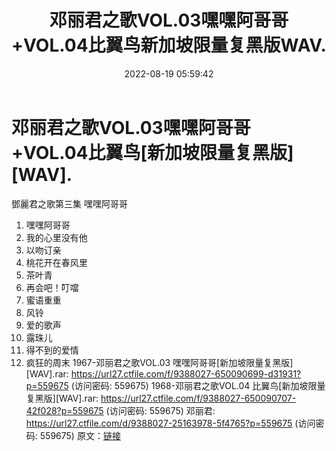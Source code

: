 ﻿---
title: 邓丽君之歌VOL.03嘿嘿阿哥哥+VOL.04比翼鸟新加坡限量复黑版WAV.
date: 2022-08-19 05:59:42
categories: WAV车载音乐、镜像
tags: 华语中文
---
# 邓丽君之歌VOL.03嘿嘿阿哥哥+VOL.04比翼鸟[新加坡限量复黑版][WAV].

鄧麗君之歌第三集 嘿嘿阿哥哥
01. 嘿嘿阿哥哥
02. 我的心里没有他
03. 以吻订亲
04. 桃花开在春风里
05. 茶叶青
06. 再会吧！叮噹
07. 蜜语重重
08. 风铃
09. 爱的歌声
10. 露珠儿
11. 得不到的爱情
12. 疯狂的周末
1967-邓丽君之歌VOL.03
嘿嘿阿哥哥[新加坡限量复黑版][WAV].rar: https://url27.ctfile.com/f/9388027-650090699-d31931?p=559675
(访问密码: 559675)
1968-邓丽君之歌VOL.04 比翼鸟[新加坡限量复黑版][WAV].rar: https://url27.ctfile.com/f/9388027-650090707-42f028?p=559675
(访问密码: 559675)
邓丽君: https://url27.ctfile.com/d/9388027-25163978-5f4765?p=559675
(访问密码: 559675)
原文：[链接](https://blog.sina.com.cn/s/blog_1647c7e7601030yxx.html)